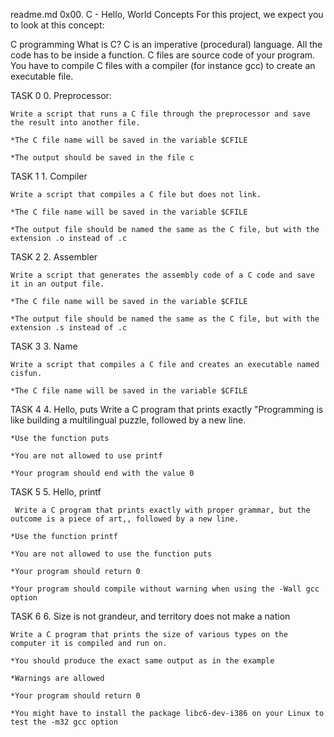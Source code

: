 readme.md
0x00. C - Hello, World
Concepts
For this project, we expect you to look at this concept:

C programming
What is C?
C is an imperative (procedural) language.
All the code has to be inside a function.
C files are source code of your program.
You have to compile C files with a compiler (for instance gcc) to create an
executable file.


TASK 0				 0. Preprocessor:

	
	Write a script that runs a C file through the preprocessor and save the result into another file.

	*The C file name will be saved in the variable $CFILE
	
	*The output should be saved in the file c

TASK 1 				 1. Compiler

	Write a script that compiles a C file but does not link.

	*The C file name will be saved in the variable $CFILE
	
	*The output file should be named the same as the C file, but with the extension .o instead of .c


TASK 2				 2. Assembler

	Write a script that generates the assembly code of a C code and save it in an output file.

	*The C file name will be saved in the variable $CFILE

	*The output file should be named the same as the C file, but with the extension .s instead of .c



TASK 3 				3. Name

	Write a script that compiles a C file and creates an executable named cisfun.

	*The C file name will be saved in the variable $CFILE



TASK 4				4. Hello, puts
	Write a C program that prints exactly "Programming is like building a multilingual puzzle, followed by a new line.

	*Use the function puts

	*You are not allowed to use printf

	*Your program should end with the value 0


TASK 5				5. Hello, printf


	 Write a C program that prints exactly with proper grammar, but the outcome is a piece of art,, followed by a new line.

	*Use the function printf

	*You are not allowed to use the function puts

	*Your program should return 0

	*Your program should compile without warning when using the -Wall gcc option




TASK 6 				6. Size is not grandeur, and territory does not make a nation

	Write a C program that prints the size of various types on the computer it is compiled and run on.

	*You should produce the exact same output as in the example

	*Warnings are allowed

	*Your program should return 0

	*You might have to install the package libc6-dev-i386 on your Linux to test the -m32 gcc option

